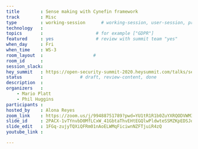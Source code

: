 ```yaml
---
title        : Sense making with Cynefin framework
track        : Misc
type         : working-session      # working-session, user-session, product-session
technology   :
topics       :                    # for example ["GDPR"]
featured     : yes                # review with summit team "yes"
when_day     : Fri
when_time    : WS-3
room_layout  :                   #
room_id      :
session_slack: 
hey_summit   : https://open-security-summit-2020.heysummit.com/talks/sense-making-with-cynefin-framework/
status       :              # draft, review-content, done
description  :
organizers   :
    - Mario Platt
    - Phil Huggins
participants :
hosted_by    : Alona Reyes
zoom_link    : https://zoom.us/j/99488751789?pwd=YU1tR1R1b0ZuYXRQODVWM3pncWJ5Zz09
slide_id     : 2PACX-1vTYnvbD0MfLCxW_41GbtaThvEHtEGQlwPldwteSSMZKpEDSJqJw-HU6FLu_XHZmYne4cGt8T9R242it
slide_edit   : 1FGq-zujyTQXiQFRm01nAoELWMqFiciwnNZFTjuiR4zQ
youtube_link : 

---
```




<!--(add intro)

## WHY

(...)

## What

(...)

## Outcomes

(...)

## References

(...)


## Previous-->
